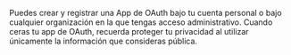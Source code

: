 Puedes crear y registrar una App de OAuth bajo tu cuenta personal o bajo cualquier organización en la que tengas acceso administrativo. Cuando ceras tu app de OAuth, recuerda proteger tu privacidad al utilizar únicamente la información que consideras pública.
